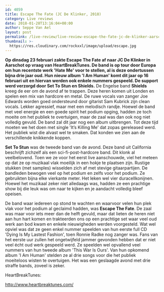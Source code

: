 ```yaml
---
id: 4059
title: Escape The Fate (JC De Klinker, 2018)
category: Live reviews
date: 2018-01-28T13:16:04+00:00
author: Seppe Van Ael
layout: post
permalink: /live-review/live-review-escape-the-fate-jc-de-klinker-aarschot/
thumbnail: >-
  https://res.cloudinary.com/rockxxl/image/upload/escape.jpg
---
```

**Op dinsdag 23 februari zakte Escape The Fate af naar JC De Klinker in Aarschot op vraag van HeartBreakTunes. De band is op tour door Europa om hun recentste werk 'Hate Me' voor te stellen, al is deze ondertussen bijna drie jaar oud. Hun nieuw album 'I Am Human' komt dit jaar op 16 februari uit en hiervan werden ook enkele nummers gespeeld. De support werd verzorgd door Set To Stun en Shields.**
De Engelse band **Shields** kreeg de eer om de avond af te trappen. Deze heren komen uit Londen en spelen een mix van hardcore en metal. De ruwe vocals van zanger Joe Edwards worden goed ondersteund door gitarist Sam Kubrick zijn clean vocals. Lekker agressief, maar met een melodisch randje. Hoewel de band met veel energie en een goede spirit het podium opging, hadden ze toch moeite om het publiek te overtuigen, maar de zaal was dan ook nog niet volledig gevuld. De band zal dit jaar nog een album uitbrengen. Tot deze tijd moeten we het doen met single 'It’s Killing Me' dat zopas gereleased werd. Het publiek wist die alvast wel te smaken. Dat konden we zien aan de verschillende knikkende koppen.

**Set To Stun** was de tweede band van de avond. Deze band uit California beschrijft zichzelf als een sci-fi-post-hardcore band. Dit klonk al veelbelovend. Toen we ze voor het eerst live aanschouwde, viel het meteen op dat ze op muzikaal vlak moeilijk in een hokje te plaatsen zijn. Rustige stukken (met samples) wisselden zich af met stevige gitaarpartijen. De bandleden bewogen veel op het podium en zelfs voor het podium. Ze gebruikten bijna elke vierkante meter. Het leken wel vier duracellkonijnen. Hoewel het muzikaal zeker niet alledaags was, hadden ze een prachtige show bij die leuk was om naar te kijken en je aandacht volledig bleef opeisen.

De band waar iedereen op stond te wachten en waarvoor velen hun plek vlak voor het podium al geclaimd hadden, was **Escape The Fate**. De zaal was maar voor iets meer dan de helft gevuld, maar dat lieten de heren niet aan hun hart komen en trakteerden ons op een prachtige set waar veel oud werk aan bod kwam en enkele nieuwigheden werden voorgesteld. Wat wel opviel was dat ze geen enkel nummer speelden van hun eerste full CD 'Dying Is My Lastest Fashion', toen Ronnie Radke nog zanger was. Fans van het eerste uur zullen het ongetwijfeld jammer gevonden hebben dat er niet veel écht oud werk gespeeld werd. Ze speelden wel opvallend veel nummers van hun tweede album 'This War Is Ours'. Van hun opkomend album 'I Am Human' stelden ze al drie songs voor die het publiek moeiteloos wisten te overtuigen. Het was een geslaagde avond met drie straffe bands, zoveel is zeker.

HeartBreakTunes:

http://www.heartbreaktunes.com/
